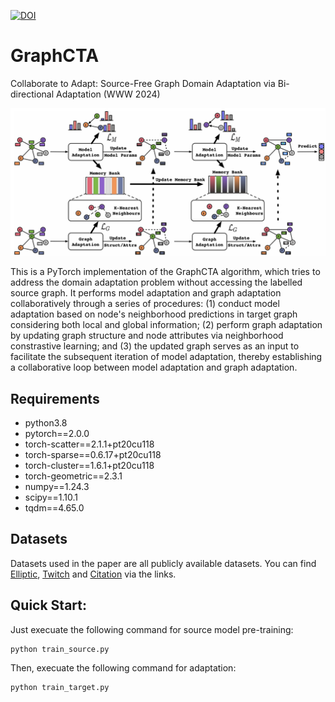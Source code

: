 [![DOI](https://zenodo.org/badge/757400865.svg)](https://zenodo.org/doi/10.5281/zenodo.10671086)
# GraphCTA
Collaborate to Adapt: Source-Free Graph Domain Adaptation via Bi-directional Adaptation (WWW 2024)

![](https://github.com/cszhangzhen/GraphCTA/blob/main/fig/model.png)

This is a PyTorch implementation of the GraphCTA algorithm, which tries to address the domain adaptation problem without accessing the labelled source graph. It performs model adaptation and graph adaptation collaboratively through a series of procedures: (1) conduct model adaptation based on node's neighborhood predictions in target graph considering both local and global information; (2) perform graph adaptation by updating graph structure and node attributes via neighborhood constrastive learning; and (3) the updated graph serves as an input to facilitate the subsequent iteration of model adaptation, thereby establishing a collaborative loop between model adaptation and graph adaptation.


## Requirements
* python3.8
* pytorch==2.0.0
* torch-scatter==2.1.1+pt20cu118
* torch-sparse==0.6.17+pt20cu118
* torch-cluster==1.6.1+pt20cu118
* torch-geometric==2.3.1
* numpy==1.24.3
* scipy==1.10.1
* tqdm==4.65.0

## Datasets
Datasets used in the paper are all publicly available datasets. You can find [Elliptic](https://www.kaggle.com/datasets/ellipticco/elliptic-data-set), [Twitch](https://github.com/benedekrozemberczki/datasets#twitch-social-networks) and [Citation](https://github.com/yuntaodu/ASN/tree/main/data) via the links.

## Quick Start:
Just execuate the following command for source model pre-training:
```
python train_source.py
```
Then, execuate the following command for adaptation:
```
python train_target.py
```
